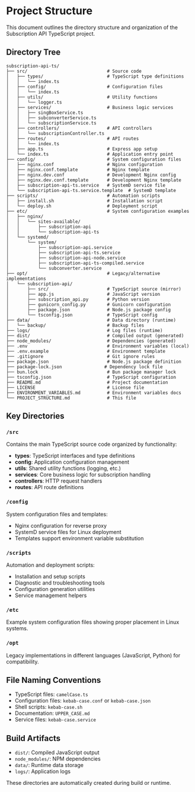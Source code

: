# Project Structure

This document outlines the directory structure and organization of the Subscription API TypeScript project.

## Directory Tree

```
subscription-api-ts/
├── src/                              # Source code
│   ├── types/                        # TypeScript type definitions
│   │   └── index.ts
│   ├── config/                       # Configuration files
│   │   └── index.ts
│   ├── utils/                        # Utility functions
│   │   └── logger.ts
│   ├── services/                     # Business logic services
│   │   ├── singBoxService.ts
│   │   ├── subconverterService.ts
│   │   └── subscriptionService.ts
│   ├── controllers/                  # API controllers
│   │   └── subscriptionController.ts
│   ├── routes/                       # API routes
│   │   └── index.ts
│   ├── app.ts                        # Express app setup
│   └── index.ts                      # Application entry point
├── config/                           # System configuration files
│   ├── nginx.conf                    # Nginx configuration
│   ├── nginx.conf.template           # Nginx template
│   ├── nginx.dev.conf                # Development Nginx config
│   ├── nginx.dev.conf.template       # Development Nginx template
│   ├── subscription-api-ts.service   # SystemD service file
│   └── subscription-api-ts.service.template  # SystemD template
├── scripts/                          # Automation scripts
│   ├── install.sh                    # Installation script
│   └── deploy.sh                     # Deployment script
├── etc/                              # System configuration examples
│   ├── nginx/
│   │   └── sites-available/
│   │       ├── subscription-api
│   │       └── subscription-api-ts
│   └── systemd/
│       └── system/
│           ├── subscription-api.service
│           ├── subscription-api-ts.service
│           ├── subscription-api-node.service
│           ├── subscription-api-ts-compiled.service
│           └── subconverter.service
├── opt/                              # Legacy/alternative implementations
│   └── subscription-api/
│       ├── src/                      # TypeScript source (mirror)
│       ├── app.js                    # JavaScript version
│       ├── subscription_api.py       # Python version
│       ├── gunicorn_config.py        # Gunicorn configuration
│       ├── package.json              # Node.js package config
│       └── tsconfig.json             # TypeScript config
├── data/                             # Data directory (runtime)
│   └── backup/                       # Backup files
├── logs/                             # Log files (runtime)
├── dist/                             # Compiled output (generated)
├── node_modules/                     # Dependencies (generated)
├── .env                              # Environment variables (local)
├── .env.example                      # Environment template
├── .gitignore                        # Git ignore rules
├── package.json                      # Node.js package definition
├── package-lock.json                # Dependency lock file
├── bun.lock                          # Bun package manager lock
├── tsconfig.json                     # TypeScript configuration
├── README.md                         # Project documentation
├── LICENSE                           # License file
├── ENVIRONMENT_VARIABLES.md          # Environment variables docs
└── PROJECT_STRUCTURE.md              # This file
```

## Key Directories

### `/src`
Contains the main TypeScript source code organized by functionality:
- **types**: TypeScript interfaces and type definitions
- **config**: Application configuration management
- **utils**: Shared utility functions (logging, etc.)
- **services**: Core business logic for subscription handling
- **controllers**: HTTP request handlers
- **routes**: API route definitions

### `/config`
System configuration files and templates:
- Nginx configuration for reverse proxy
- SystemD service files for Linux deployment
- Templates support environment variable substitution

### `/scripts`
Automation and deployment scripts:
- Installation and setup scripts
- Diagnostic and troubleshooting tools
- Configuration generation utilities
- Service management helpers

### `/etc`
Example system configuration files showing proper placement in Linux systems.

### `/opt`
Legacy implementations in different languages (JavaScript, Python) for compatibility.

## File Naming Conventions

- TypeScript files: `camelCase.ts`
- Configuration files: `kebab-case.conf` or `kebab-case.json`
- Shell scripts: `kebab-case.sh`
- Documentation: `UPPER_CASE.md`
- Service files: `kebab-case.service`

## Build Artifacts

- `dist/`: Compiled JavaScript output
- `node_modules/`: NPM dependencies
- `data/`: Runtime data storage
- `logs/`: Application logs

These directories are automatically created during build or runtime.